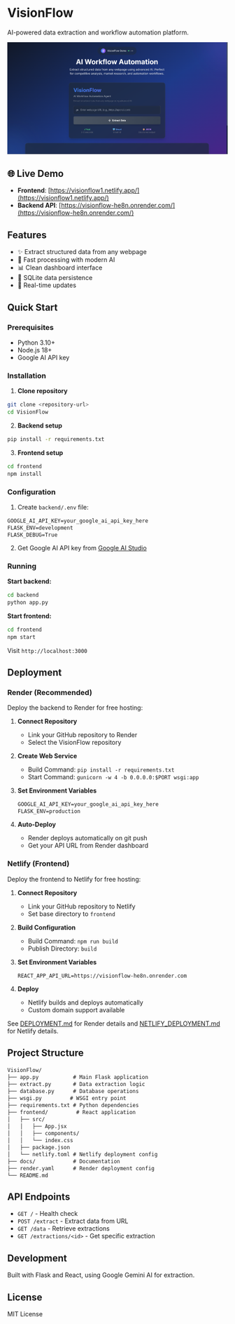 # VisionFlow

AI-powered data extraction and workflow automation platform.

![Homepage](./Homepage.png)

## 🌐 Live Demo

- **Frontend**: [https://visionflow1.netlify.app/](https://visionflow1.netlify.app/)
- **Backend API**: [https://visionflow-he8n.onrender.com/](https://visionflow-he8n.onrender.com/)

## Features

- ✨ Extract structured data from any webpage
- 🚀 Fast processing with modern AI
- 📊 Clean dashboard interface
- 💾 SQLite data persistence
- 🔄 Real-time updates

## Quick Start

### Prerequisites

- Python 3.10+
- Node.js 18+
- Google AI API key

### Installation

1. **Clone repository**
```bash
git clone <repository-url>
cd VisionFlow
```

2. **Backend setup**
```bash
pip install -r requirements.txt
```

3. **Frontend setup**
```bash
cd frontend
npm install
```

### Configuration

1. Create `backend/.env` file:
```
GOOGLE_AI_API_KEY=your_google_ai_api_key_here
FLASK_ENV=development
FLASK_DEBUG=True
```

2. Get Google AI API key from [Google AI Studio](https://aistudio.google.com/app/apikey)

### Running

**Start backend:**
```bash
cd backend
python app.py
```

**Start frontend:**
```bash
cd frontend
npm start
```

Visit `http://localhost:3000`

## Deployment

### Render (Recommended)

Deploy the backend to Render for free hosting:

1. **Connect Repository**
   - Link your GitHub repository to Render
   - Select the VisionFlow repository

2. **Create Web Service**
   - Build Command: `pip install -r requirements.txt`
   - Start Command: `gunicorn -w 4 -b 0.0.0.0:$PORT wsgi:app`

3. **Set Environment Variables**
   ```
   GOOGLE_AI_API_KEY=your_google_ai_api_key_here
   FLASK_ENV=production
   ```

4. **Auto-Deploy**
   - Render deploys automatically on git push
   - Get your API URL from Render dashboard

### Netlify (Frontend)

Deploy the frontend to Netlify for free hosting:

1. **Connect Repository**
   - Link your GitHub repository to Netlify
   - Set base directory to `frontend`

2. **Build Configuration**
   - Build Command: `npm run build`
   - Publish Directory: `build`

3. **Set Environment Variables**
   ```
   REACT_APP_API_URL=https://visionflow-he8n.onrender.com
   ```

4. **Deploy**
   - Netlify builds and deploys automatically
   - Custom domain support available

See [DEPLOYMENT.md](docs/DEPLOYMENT.md) for Render details and [NETLIFY_DEPLOYMENT.md](docs/NETLIFY_DEPLOYMENT.md) for Netlify details.

## Project Structure

```
VisionFlow/
├── app.py           # Main Flask application
├── extract.py       # Data extraction logic
├── database.py      # Database operations
├── wsgi.py         # WSGI entry point
├── requirements.txt # Python dependencies
├── frontend/         # React application
│   ├── src/
│   │   ├── App.jsx
│   │   ├── components/
│   │   └── index.css
│   ├── package.json
│   └── netlify.toml # Netlify deployment config
├── docs/            # Documentation
├── render.yaml      # Render deployment config
└── README.md
```

## API Endpoints

- `GET /` - Health check
- `POST /extract` - Extract data from URL
- `GET /data` - Retrieve extractions
- `GET /extractions/<id>` - Get specific extraction

## Development

Built with Flask and React, using Google Gemini AI for extraction.

## License

MIT License

